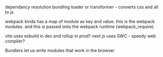 
dependancy resolution
bundling
loader or transformer - converts css and all to js

webpack kinda has a map of module as key and value. this is the webpack modules. and this is passed onto the webpack runtime (webpack_require).

vite uses esbuild in dev and rollup in prod?
next js uses SWC - speedy web compiler?


Bundlers let us write modules that work in the browser